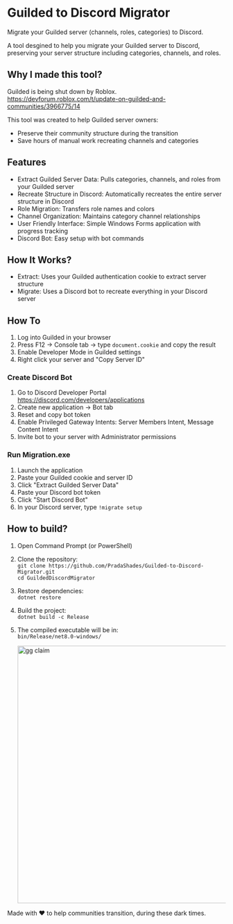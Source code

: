 # Guilded to Discord Migrator

Migrate your Guilded server (channels, roles, categories) to Discord.

A tool desgined to help you migrate your Guilded server to Discord, preserving your server structure including categories, channels, and roles.

## Why I made this tool?

Guilded is being shut down by Roblox. https://devforum.roblox.com/t/update-on-guilded-and-communities/3966775/14

This tool was created to help Guilded server owners:

- Preserve their community structure during the transition
- Save hours of manual work recreating channels and categories

## Features

- Extract Guilded Server Data: Pulls categories, channels, and roles from your Guilded server
- Recreate Structure in Discord: Automatically recreates the entire server structure in Discord
- Role Migration: Transfers role names and colors
- Channel Organization: Maintains category channel relationships
- User Friendly Interface: Simple Windows Forms application with progress tracking
- Discord Bot: Easy setup with bot commands

## How It Works?

- Extract: Uses your Guilded authentication cookie to extract server structure
- Migrate: Uses a Discord bot to recreate everything in your Discord server

## How To

1. Log into Guilded in your browser
2. Press F12 → Console tab → type `document.cookie` and copy the result
3. Enable Developer Mode in Guilded settings
4. Right click your server and "Copy Server ID"

### Create Discord Bot

1. Go to Discord Developer Portal https://discord.com/developers/applications
2. Create new application → Bot tab
3. Reset and copy bot token
4. Enable Privileged Gateway Intents: Server Members Intent, Message Content Intent
5. Invite bot to your server with Administrator permissions

### Run Migration.exe

1. Launch the application
2. Paste your Guilded cookie and server ID
3. Click "Extract Guilded Server Data"
4. Paste your Discord bot token
5. Click "Start Discord Bot"
6. In your Discord server, type `!migrate setup`

## How to build?

1. Open Command Prompt (or PowerShell)
2. Clone the repository:  
   `git clone https://github.com/PradaShades/Guilded-to-Discord-Migrator.git`  
   `cd GuildedDiscordMigrator`
3. Restore dependencies:  
   `dotnet restore`
4. Build the project:  
   `dotnet build -c Release`
5. The compiled executable will be in:  
   `bin/Release/net8.0-windows/`

   <img width="786" height="593" alt="gg claim" src="https://github.com/user-attachments/assets/4b4b42da-08a9-4100-a150-971695e221c2" />


Made with ❤ to help communities transition, during these dark times.
